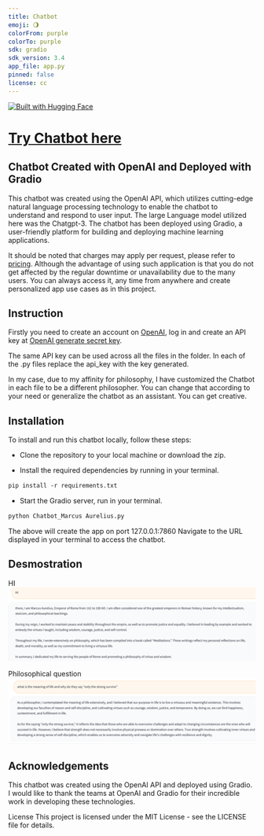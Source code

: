 ```yaml
---
title: Chatbot
emoji: 🌖
colorFrom: purple
colorTo: purple
sdk: gradio
sdk_version: 3.4
app_file: app.py
pinned: false
license: cc
---
```



<p align="left">
  <a href="https://huggingface.co/" target="spaces/Chizeni/Chatbot">
    <img alt="Built with Hugging Face" src="https://img.shields.io/badge/Built%20with-Hugging%20Face-blueviolet.svg?style=flat-square">
  </a>
</p>

# [Try Chatbot here](https://huggingface.co/spaces/Chizeni/Chatbot)




## Chatbot Created with OpenAI and Deployed with Gradio
This chatbot was created using the OpenAI API, which utilizes cutting-edge natural language processing technology to enable the chatbot to understand and respond to user input. The large Language model utilized here was the Chatgpt-3. The chatbot has been deployed using Gradio, a user-friendly platform for building and deploying machine learning applications. 

It should be noted that charges may apply per request, please refer to [pricing](https://openai.com/pricing).
Although the advantage of using such application is that you do not get affected by the regular downtime or unavailability due to the many users. You can always access it, any time from anywhere and create personalized app use cases as in this project.

## Instruction 
Firstly you need to create an account on [OpenAI](https://openai.com/), log in and create an API key at [OpenAI generate secret key](https://platform.openai.com/account/api-keys).

The same API key can be used across all the files in the folder. In each of the .py files replace the api_key with the key generated.

In my case, due to my affinity for philosophy, I have customized the Chatbot in each file to be a different philosopher. You can change that according to your need or generalize the chatbot as an assistant. You can get creative.

## Installation
To install and run this chatbot locally, follow these steps:
- Clone the repository to your local machine or download the zip.

- Install the required dependencies by running in your terminal.
``` markdown 
pip install -r requirements.txt
```
- Start the Gradio server, run in your terminal.
``` markdown
python Chatbot_Marcus Aurelius.py 
```
The above will create the app on port 127.0.0.1:7860
Navigate to the URL displayed in your terminal to access the chatbot.

## Desmostration 
HI 
 ![Screenshot](Pics/hi.png)

Philosophical question
 ![Screenshot](Pics/question.png)
## Acknowledgements
This chatbot was created using the OpenAI API and deployed using Gradio. I would like to thank the teams at OpenAI and Gradio for their incredible work in developing these technologies.



License
This project is licensed under the MIT License - see the LICENSE file for details.
